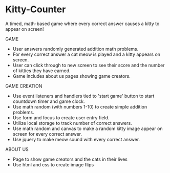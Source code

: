 # Kitty-Counter
A timed, math-based game where every correct answer causes a kitty to appear on screen!

GAME<br>
- User answers randomly generated addition math problems.<br>
- For every correct answer a cat meow is played and a kitty appears on screen.<br>
- User can click through to new screen to see their score and the number of kitties they have earned.<br>
- Game includes about us pages showing game creators.<br>

GAME CREATION<br>
- Use event listeners and handlers tied to 'start game' button to start countdown timer and game clock.<br>
- Use math random (with numbers 1-10) to create simple addition problems.<br>
- Use form and focus to create user entry field.<br>
- Utilize local storage to track number of correct answers.<br>
- Use math random and canvas to make a random kitty image appear on screen for every correct answer.<br>
- Use jquery to make meow sound with every correct answer.<br>

ABOUT US<br>
- Page to show game creators and the cats in their lives<br>
- Use html and css to create image flips<br>
